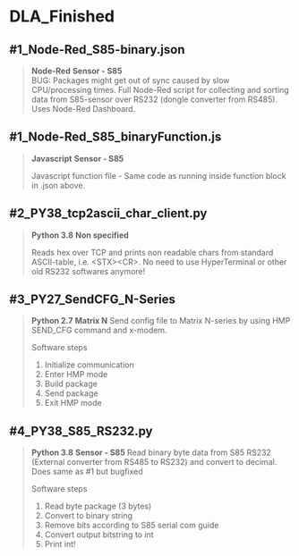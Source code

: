 # DLA_Finished

## #1_Node-Red_S85-binary.json
> **Node-Red**
> **Sensor - S85**<br>
> BUG: Packages might get out of sync caused by slow CPU/processing times.
> Full Node-Red script for collecting and sorting data from S85-sensor over RS232 (dongle converter from RS485). Uses Node-Red Dashboard.

## #1_Node-Red_S85_binaryFunction.js
> **Javascript**
> **Sensor - S85**
>
> Javascript function file - Same code as running inside function block in .json above.

## #2_PY38_tcp2ascii_char_client.py
> **Python 3.8**
> **Non specified**
>
> Reads hex over TCP and prints non readable chars from standard ASCII-table, i.e. \<STX\>\<CR\>. No need to use HyperTerminal or other old RS232 softwares anymore!

## #3_PY27_SendCFG_N-Series
> **Python 2.7**
> **Matrix N**
> Send config file to Matrix N-series by using HMP SEND_CFG command and x-modem.
>
> Software steps
> 1. Initialize communication
> 2. Enter HMP mode
> 3. Build package
> 4. Send package
> 5. Exit HMP mode

## #4_PY38_S85_RS232.py
> **Python 3.8**
> **Sensor - S85**
> Read binary byte data from S85 RS232 (External converter from RS485 to RS232) and convert to decimal. Does same as #1 but bugfixed
>
> Software steps
> 1. Read byte package (3 bytes)
> 2. Convert to binary string
> 3. Remove bits according to S85 serial com guide
> 4. Convert output bitstring to int
> 5. Print int!
